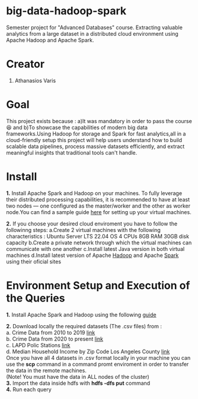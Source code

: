 # big-data-hadoop-spark
 Semester project for "Advanced Databases" course. Extracting valuable analytics from a large dataset in a distributed cloud environment using Apache Hadoop and Apache Spark.

# Creator
1. Athanasios Varis

# Goal
This project exists because :
a)It was mandatory in order to pass the course :laughing: and 
b)To showcase the capabilities of modern big data frameworks.Using Hadoop for storage and Spark for fast analytics,all in a cloud-friendly setup this project will help users understand how to build scalable data pipelines, process massive datasets efficiently, and extract meaningful insights that traditional tools can't handle.

# Install
<b>1.</b> Install Apache Spark and Hadoop on your machines. To fully leverage their distributed processing capabilities, it is recommended to have at least two nodes — one configured as the master/worker and the other as worker node.You can find a sample guide <a href="https://colab.research.google.com/drive/1pjf3Q6T-Ak2gXzbgoPpvMdfOHd1GqHZG?usp=sharing" target="_blank">here</a> for setting up your virtual machines.

<b>2.</b> If you choose your desired cloud enviroment you have to follow the followinng steps:
          a.Create 2 virtual machines with the following characteristics :
            Ubuntu Server LTS 22.04 OS
            4 CPUs
            8GB RAM
            30GB disk capacity
          b.Create a private network through which the virtual machines can communicate with one another
          c.Install latest Java version in both virtual machines
          d.Install latest version of Apache <a href="https://hadoop.apache.org/releases.html" target="_blank">Hadoop</a>  and Apache <a href="https://spark.apache.org/downloads.html" target="_blank">Spark</a>                 using their oficial sites  
         

# Environment Setup and Execution of the Queries
<b>1.</b> Install Apache Spark and Hadoop using the following <a href="https://colab.research.google.com/drive/1pjf3Q6T-Ak2gXzbgoPpvMdfOHd1GqHZG?usp=sharing" target="_blank">guide</a> 

<b>2.</b> Download locally the required datasets (The .csv files) from :   
 a. Crime Data from 2010 to 2019  <a href="https://catalog.data.gov/dataset/crime-data-from-2010-to-2019" target="_blank">link</a>  
 b. Crime Data from 2020 to present <a href = "https://catalog.data.gov/dataset/crime-data-from-2020-to-present" target="_blank">link</a>  
 c. LAPD Polic Stations  <a href = "https://geohub.lacity.org/datasets/lahub::lapd-police-stations/explore" target="_blank">link</a>  
 d. Median Household Income by Zip Code Los Angeles County <a href = "https://www.laalmanac.com/employment/em12c_2015.php" target="_blank">link</a>  
Once you have all 4 datasets in .csv format locally in your machine you can use the <b>scp</b> command in a command promt enviroment in order to transfer the data in the remote machines.   
(Note! You must have the data in ALL nodes of the cluster)  
<b>3.</b> Import the data inside hdfs with <b>hdfs -dfs put</b> command  
<b>4.</b> Run each query
